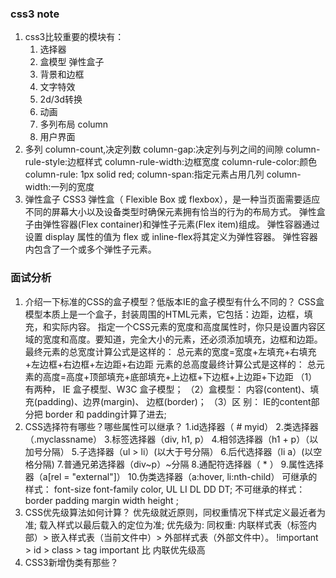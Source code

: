 ### css3 note
1. css3比较重要的模块有：
    1. 选择器
    2. 盒模型 弹性盒子
    3. 背景和边框
    4. 文字特效
    5. 2d/3d转换
    6. 动画
    7. 多列布局  column
    8. 用户界面
2. 多列
   column-count,决定列数
   column-gap:决定列与列之间的间隙
   column-rule-style:边框样式
   column-rule-width:边框宽度
   column-rule-color:颜色
   column-rule: 1px solid red;
   column-span:指定元素占用几列
   column-width:一列的宽度
3. 弹性盒子
     CSS3 弹性盒（ Flexible Box 或 flexbox），是一种当页面需要适应不同的屏幕大小以及设备类型时确保元素拥有恰当的行为的布局方式。
     弹性盒子由弹性容器(Flex container)和弹性子元素(Flex item)组成。
     弹性容器通过设置 display 属性的值为 flex 或 inline-flex将其定义为弹性容器。
     弹性容器内包含了一个或多个弹性子元素。



### 面试分析
1. 介绍一下标准的CSS的盒子模型？低版本IE的盒子模型有什么不同的？
    CSS盒模型本质上是一个盒子，封装周围的HTML元素，它包括：边距，边框，填充，和实际内容。
    指定一个CSS元素的宽度和高度属性时，你只是设置内容区域的宽度和高度。要知道，完全大小的元素，还必须添加填充，边框和边距。
    最终元素的总宽度计算公式是这样的：
    总元素的宽度=宽度+左填充+右填充+左边框+右边框+左边距+右边距
    元素的总高度最终计算公式是这样的：
    总元素的高度=高度+顶部填充+底部填充+上边框+下边框+上边距+下边距
    （1）有两种， IE 盒子模型、W3C 盒子模型；
    （2）盒模型： 内容(content)、填充(padding)、边界(margin)、 边框(border)；
    （3）区  别： IE的content部分把 border 和 padding计算了进去;
2. CSS选择符有哪些？哪些属性可以继承？
      1.id选择器（ # myid）
      2.类选择器（.myclassname）
      3.标签选择器（div, h1, p）
      4.相邻选择器（h1 + p）（以加号分隔）
      5.子选择器（ul > li）(以大于号分隔）
      6.后代选择器（li a）(以空格分隔)
      7.普通兄弟选择器（div~p）~分隔
      8.通配符选择器（ * ）
      9.属性选择器（a[rel = "external"]）
      10.伪类选择器（a:hover, li:nth-child）
      可继承的样式： font-size font-family color, UL LI DL DD DT;
      不可继承的样式：border padding margin width height ;
3. CSS优先级算法如何计算？
      优先级就近原则，同权重情况下样式定义最近者为准;
      载入样式以最后载入的定位为准;
      优先级为:
      同权重: 内联样式表（标签内部）> 嵌入样式表（当前文件中）> 外部样式表（外部文件中）。
      !important >  id > class > tag
      important 比 内联优先级高
4. CSS3新增伪类有那些？
